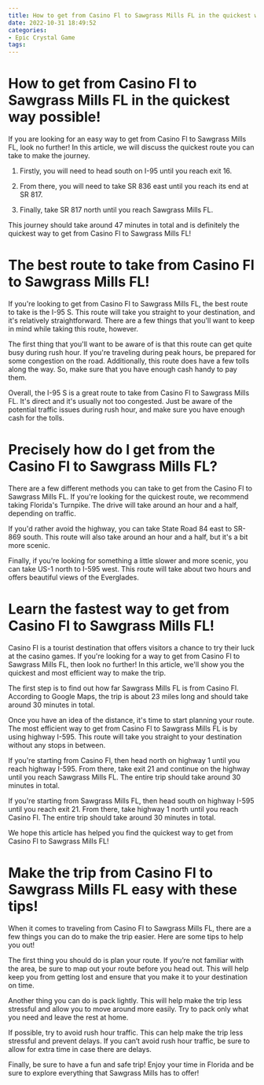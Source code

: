 ```yaml
---
title: How to get from Casino Fl to Sawgrass Mills FL in the quickest way possible!
date: 2022-10-31 18:49:52
categories:
- Epic Crystal Game
tags:
---
```



#  How to get from Casino Fl to Sawgrass Mills FL in the quickest way possible!

If you are looking for an easy way to get from Casino Fl to Sawgrass Mills FL, look no further! In this article, we will discuss the quickest route you can take to make the journey.

1. Firstly, you will need to head south on I-95 until you reach exit 16.

2. From there, you will need to take SR 836 east until you reach its end at SR 817.

3. Finally, take SR 817 north until you reach Sawgrass Mills FL.

This journey should take around 47 minutes in total and is definitely the quickest way to get from Casino Fl to Sawgrass Mills FL!

#  The best route to take from Casino Fl to Sawgrass Mills FL!

If you're looking to get from Casino Fl to Sawgrass Mills FL, the best route to take is the I-95 S. This route will take you straight to your destination, and it's relatively straightforward. There are a few things that you'll want to keep in mind while taking this route, however.

The first thing that you'll want to be aware of is that this route can get quite busy during rush hour. If you're traveling during peak hours, be prepared for some congestion on the road. Additionally, this route does have a few tolls along the way. So, make sure that you have enough cash handy to pay them.

Overall, the I-95 S is a great route to take from Casino Fl to Sawgrass Mills FL. It's direct and it's usually not too congested. Just be aware of the potential traffic issues during rush hour, and make sure you have enough cash for the tolls.

#  Precisely how do I get from the Casino Fl to Sawgrass Mills FL?

There are a few different methods you can take to get from the Casino Fl to Sawgrass Mills FL. If you're looking for the quickest route, we recommend taking Florida's Turnpike. The drive will take around an hour and a half, depending on traffic.

If you'd rather avoid the highway, you can take State Road 84 east to SR-869 south. This route will also take around an hour and a half, but it's a bit more scenic.

Finally, if you're looking for something a little slower and more scenic, you can take US-1 north to I-595 west. This route will take about two hours and offers beautiful views of the Everglades.

#  Learn the fastest way to get from Casino Fl to Sawgrass Mills FL!

Casino Fl is a tourist destination that offers visitors a chance to try their luck at the casino games. If you're looking for a way to get from Casino Fl to Sawgrass Mills FL, then look no further! In this article, we'll show you the quickest and most efficient way to make the trip.

The first step is to find out how far Sawgrass Mills FL is from Casino Fl. According to Google Maps, the trip is about 23 miles long and should take around 30 minutes in total.

Once you have an idea of the distance, it's time to start planning your route. The most efficient way to get from Casino Fl to Sawgrass Mills FL is by using highway I-595. This route will take you straight to your destination without any stops in between.

If you're starting from Casino Fl, then head north on highway 1 until you reach highway I-595. From there, take exit 21 and continue on the highway until you reach Sawgrass Mills FL. The entire trip should take around 30 minutes in total.

If you're starting from Sawgrass Mills FL, then head south on highway I-595 until you reach exit 21. From there, take highway 1 north until you reach Casino Fl. The entire trip should take around 30 minutes in total.

We hope this article has helped you find the quickest way to get from Casino Fl to Sawgrass Mills FL!

#  Make the trip from Casino Fl to Sawgrass Mills FL easy with these tips!

When it comes to traveling from Casino Fl to Sawgrass Mills FL, there are a few things you can do to make the trip easier. Here are some tips to help you out!

The first thing you should do is plan your route. If you’re not familiar with the area, be sure to map out your route before you head out. This will help keep you from getting lost and ensure that you make it to your destination on time.

Another thing you can do is pack lightly. This will help make the trip less stressful and allow you to move around more easily. Try to pack only what you need and leave the rest at home.

If possible, try to avoid rush hour traffic. This can help make the trip less stressful and prevent delays. If you can’t avoid rush hour traffic, be sure to allow for extra time in case there are delays.

Finally, be sure to have a fun and safe trip! Enjoy your time in Florida and be sure to explore everything that Sawgrass Mills has to offer!
